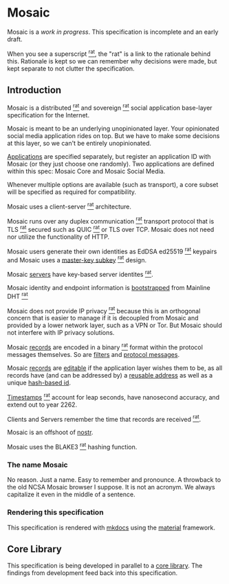 # Mosaic

Mosaic is a *work in progress*.  This specification is incomplete and an early draft.

When you see a <t>superscript</t> [<sup>rat</sup>](rationale.md), the "rat" is a link
to the rationale behind this. Rationale is kept so we can remember why decisions were
made, but kept separate to not clutter the specification.

## Introduction

Mosaic is a
<t>distributed</t> [<sup>rat</sup>](rationale.md#distributed)
and
<t>sovereign</t> [<sup>rat</sup>](rationale.md#sovereign)
social application base-layer specification for the Internet.

Mosaic is meant to be an underlying unopinionated layer.
Your opinionated social media application rides on top.
But we have to make some decisions at this layer, so we can't be entirely unopinionated.

[Applications](applications.md) are specified separately, but register an application
ID with Mosaic (or they just choose one randomly). Two applications are defined within
this spec: <t>Mosaic Core</t> and <t>Mosaic Social Media</t>.

Whenever multiple options are available (such as transport), a core subset will be
specified as required for compatibility.

Mosaic uses a
<t>client-server</t> [<sup>rat</sup>](rationale.md#client-server)
architecture.

Mosaic runs over any
<t>duplex communication</t> [<sup>rat</sup>](rationale.md#duplex-communication)
transport protocol that is
<t>TLS</t> [<sup>rat</sup>](rationale.md#tls)
secured such as <t>QUIC</t> [<sup>rat</sup>](rationale.md#quic) or TLS over TCP.
Mosaic does not need nor utilize the functionality of HTTP.

Mosaic users generate their own identities as
<t>EdDSA ed25519</t> [<sup>rat</sup>](rationale.md#eddsa-ed25519)
keypairs and Mosaic uses a
[master-key subkey](identity.md#master-keys-and-subkeys)
[<sup>rat</sup>](rationale.md#master-key-subkey)
design.

Mosaic [servers](identity.md#users-versus-servers) have key-based
<t>server identites</t> [<sup>rat</sup>](rationale.md#server-identities).

Mosaic identity and endpoint information is [bootstrapped](bootstrap.md) from
<t>Mainline DHT</t> [<sup>rat</sup>](rationale.md#mainline-dht)

Mosaic does not provide
<t>IP privacy</t> [<sup>rat</sup>](rationale.md#no-ip-privacy)
because this is an orthogonal concern that is easier to manage if it is decoupled from
Mosaic and provided by a lower network layer, such as a VPN or Tor.
But Mosaic should not interfere with IP privacy solutions.

Mosaic [records](record.md) are encoded in a
<t>binary</t> [<sup>rat</sup>](rationale.md#binary-records) format within the
protocol messages themselves.
So are [filters](filter.md) and [protocol messages](messages.md).

Mosaic [records](record.md) are [editable](reference.md)
if the application layer wishes them to be, as all records have (and can be addressed by)
a [reusable address](reference.md#address-reference)
as well as a unique [hash-based id](reference.md#id-reference).

[Timestamps](timestamps.md) [<sup>rat</sup>](rationale.md#timestamps)
account for <t>leap seconds</t>, have <t>nanosecond accuracy</t>, and extend
out to year 2262.

Clients and Servers
<t>remember the time that records are received</t>
[<sup>rat</sup>](rationale.md#storing-received-at-timestamps).

Mosaic is an offshoot of [nostr](https://github.com/nostr-protocol).

Mosaic uses the <t>BLAKE3</t> [<sup>rat</sup>](rationale.md#blake3) hashing function.

### The name Mosaic

No reason. Just a name. Easy to remember and pronounce. A throwback to
the old NCSA Mosaic browser I suppose. It is not an acronym. We always
capitalize it even in the middle of a sentence.

### Rendering this specification

This specification is rendered with [mkdocs](https://www.mkdocs.org) using the
[material](https://squidfunk.github.io/mkdocs-material/) framework.

## Core Library

This specification is being developed in parallel to a
[core library](https://github.com/MikeDilger/mosaic-core). The
findings from development feed back into this specification.
